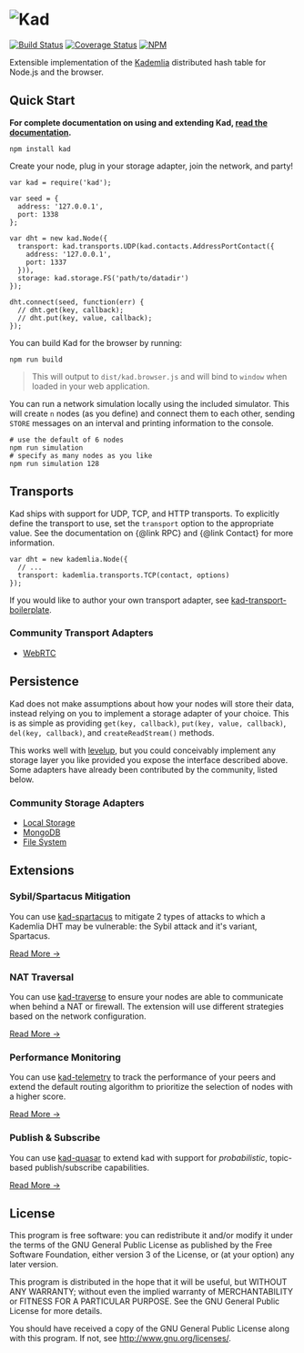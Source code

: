 ![Kad](https://avatars1.githubusercontent.com/u/16706596?v=3&s=200)
===================================================================

[![Build Status](https://img.shields.io/travis/kadtools/kad/master.svg?style=flat-square)](https://travis-ci.org/kadtools/kad)
[![Coverage Status](https://img.shields.io/coveralls/kadtools/kad.svg?style=flat-square)](https://coveralls.io/r/kadtools/kad)
[![NPM](https://img.shields.io/npm/v/kad.svg?style=flat-square)](https://www.npmjs.com/package/kad)

Extensible implementation of the
[Kademlia](http://www.scs.stanford.edu/~dm/home/papers/kpos.pdf) distributed
hash table for Node.js and the browser.

## Quick Start

**For complete documentation on using and extending Kad,
[read the documentation](http://kadtools.github.io).**

```
npm install kad
```

Create your node, plug in your storage adapter, join the network, and party!

```
var kad = require('kad');

var seed = {
  address: '127.0.0.1',
  port: 1338
};

var dht = new kad.Node({
  transport: kad.transports.UDP(kad.contacts.AddressPortContact({
    address: '127.0.0.1',
    port: 1337
  })),
  storage: kad.storage.FS('path/to/datadir')
});

dht.connect(seed, function(err) {
  // dht.get(key, callback);
  // dht.put(key, value, callback);
});
```

You can build Kad for the browser by running:

```
npm run build
```

> This will output to `dist/kad.browser.js` and will bind to `window` when
> loaded in your web application.

You can run a network simulation locally using the included simulator. This
will create `n` nodes (as you define) and connect them to each other, sending
`STORE` messages on an interval and printing information to the console.

```
# use the default of 6 nodes
npm run simulation
# specify as many nodes as you like
npm run simulation 128
```

## Transports

Kad ships with support for UDP, TCP, and HTTP transports. To explicitly define
the transport to use, set the `transport` option to the appropriate value. See
the documentation on {@link RPC} and {@link Contact} for more information.

```
var dht = new kademlia.Node({
  // ...
  transport: kademlia.transports.TCP(contact, options)
});
```

If you would like to author your own transport adapter, see
[kad-transport-boilerplate](https://github.com/kadtools/kad-transport-boilerplate).

### Community Transport Adapters

* [WebRTC](https://github.com/kadtools/kad-webrtc)

## Persistence

Kad does not make assumptions about how your nodes will store their data,
instead relying on you to implement a storage adapter of your choice. This is
as simple as providing `get(key, callback)`, `put(key, value, callback)`,
`del(key, callback)`, and `createReadStream()` methods.

This works well with [levelup](https://github.com/rvagg/node-levelup), but you
could conceivably implement any storage layer you like provided you expose the
interface described above. Some adapters have already been contributed by the
community, listed below.

### Community Storage Adapters

* [Local Storage](https://github.com/kadtools/kad-localstorage)
* [MongoDB](https://github.com/kadtools/kad-mongo)
* [File System](https://github.com/kadtools/kad-fs)

## Extensions

### Sybil/Spartacus Mitigation

You can use [kad-spartacus](https://github.com/kadtools/kad-spartacus)
to mitigate 2 types of attacks to which a Kademlia DHT may be vulnerable: the
Sybil attack and it's variant, Spartacus.

[Read More →](https://github.com/kadtools/kad-spartacus/blob/master/README.md)

### NAT Traversal

You can use [kad-traverse](https://github.com/kadtools/kad-traverse)
to ensure your nodes are able to communicate when behind a NAT or firewall. The
extension will use different strategies based on the network configuration.

[Read More →](https://github.com/kadtools/kad-traverse/blob/master/README.md)

### Performance Monitoring

You can use [kad-telemetry](https://github.com/kadtools/kad-telemetry) to track
the performance of your peers and extend the default routing algorithm to
prioritize the selection of nodes with a higher score.

[Read More →](https://github.com/kadtools/kad-telemetry/blob/master/README.md)

### Publish & Subscribe

You can use [kad-quasar](https://github.com/kadtools/kad-quasar) to extend kad
with support for *probabilistic*, topic-based publish/subscribe capabilities.

[Read More →](https://github.com/kadtools/kad-quasar/blob/master/README.md)

## License

This program is free software: you can redistribute it and/or modify
it under the terms of the GNU General Public License as published by
the Free Software Foundation, either version 3 of the License, or
(at your option) any later version.

This program is distributed in the hope that it will be useful,
but WITHOUT ANY WARRANTY; without even the implied warranty of
MERCHANTABILITY or FITNESS FOR A PARTICULAR PURPOSE.  See the
GNU General Public License for more details.

You should have received a copy of the GNU General Public License
along with this program.  If not, see http://www.gnu.org/licenses/.
